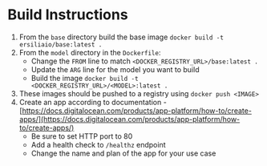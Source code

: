 # Build Instructions

1. From the `base` directory build the base image `docker build -t ersiliaio/base:latest .`
1. From the `model` directory in the `Dockerfile`:
    * Change the `FROM` line to match `<DOCKER_REGISTRY_URL>/base:latest .`
    * Update the `ARG` line for the model you want to build
    * Build the image `docker build -t <DOCKER_REGISTRY_URL>/<MODEL>:latest .`
1. These images should be pushed to a registry using `docker push <IMAGE>`
1. Create an app according to documentation - [https://docs.digitalocean.com/products/app-platform/how-to/create-apps/](https://docs.digitalocean.com/products/app-platform/how-to/create-apps/)
    * Be sure to set HTTP port to 80
    * Add a health check to `/healthz` endpoint
    * Change the name and plan of the app for your use case